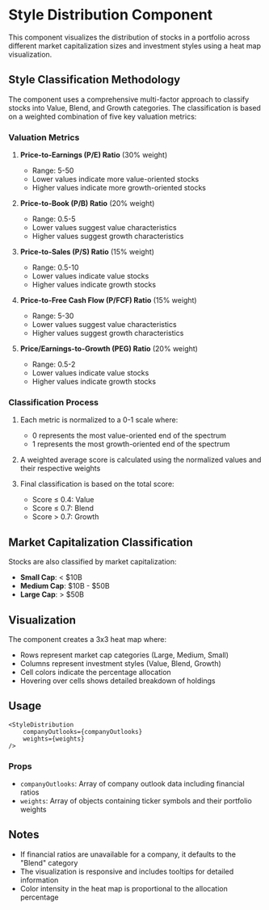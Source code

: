 # Style Distribution Component

This component visualizes the distribution of stocks in a portfolio across different market capitalization sizes and investment styles using a heat map visualization.

## Style Classification Methodology

The component uses a comprehensive multi-factor approach to classify stocks into Value, Blend, and Growth categories. The classification is based on a weighted combination of five key valuation metrics:

### Valuation Metrics

1. **Price-to-Earnings (P/E) Ratio** (30% weight)
   - Range: 5-50
   - Lower values indicate more value-oriented stocks
   - Higher values indicate more growth-oriented stocks

2. **Price-to-Book (P/B) Ratio** (20% weight)
   - Range: 0.5-5
   - Lower values suggest value characteristics
   - Higher values suggest growth characteristics

3. **Price-to-Sales (P/S) Ratio** (15% weight)
   - Range: 0.5-10
   - Lower values indicate value stocks
   - Higher values indicate growth stocks

4. **Price-to-Free Cash Flow (P/FCF) Ratio** (15% weight)
   - Range: 5-30
   - Lower values suggest value characteristics
   - Higher values suggest growth characteristics

5. **Price/Earnings-to-Growth (PEG) Ratio** (20% weight)
   - Range: 0.5-2
   - Lower values indicate value stocks
   - Higher values indicate growth stocks

### Classification Process

1. Each metric is normalized to a 0-1 scale where:
   - 0 represents the most value-oriented end of the spectrum
   - 1 represents the most growth-oriented end of the spectrum

2. A weighted average score is calculated using the normalized values and their respective weights

3. Final classification is based on the total score:
   - Score ≤ 0.4: Value
   - Score ≤ 0.7: Blend
   - Score > 0.7: Growth

## Market Capitalization Classification

Stocks are also classified by market capitalization:

- **Small Cap**: < $10B
- **Medium Cap**: $10B - $50B
- **Large Cap**: > $50B

## Visualization

The component creates a 3x3 heat map where:
- Rows represent market cap categories (Large, Medium, Small)
- Columns represent investment styles (Value, Blend, Growth)
- Cell colors indicate the percentage allocation
- Hovering over cells shows detailed breakdown of holdings

## Usage

```tsx
<StyleDistribution 
    companyOutlooks={companyOutlooks} 
    weights={weights} 
/>
```

### Props

- `companyOutlooks`: Array of company outlook data including financial ratios
- `weights`: Array of objects containing ticker symbols and their portfolio weights

## Notes

- If financial ratios are unavailable for a company, it defaults to the "Blend" category
- The visualization is responsive and includes tooltips for detailed information
- Color intensity in the heat map is proportional to the allocation percentage 